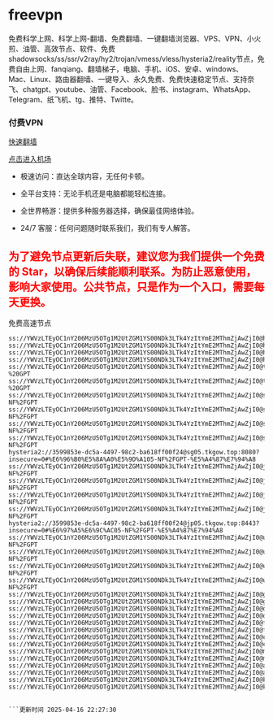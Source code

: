 # freevpn

免费科学上网、科学上网-翻墙、免费翻墙、一键翻墙浏览器、VPS、VPN、小火煎、油管、高效节点、软件、免费shadowsocks/ss/ssr/v2ray/hy2/trojan/vmess/vless/hysteria2/reality节点，免费自由上网、fanqiang、翻墙梯子，电脑、手机、iOS、安卓、windows、Mac、Linux、路由器翻墙、一键导入、永久免费、免费快速稳定节点、支持奈飞、chatgpt、youtube、油管、Facebook、脸书、instagram、WhatsApp、Telegram、纸飞机、tg、推特、Twitte。

### 付费VPN
[快速翻墙](https://xgogo.sbs/#/register?code=wxADDy87) 

[点击进入机场](https://xgogo.sbs/#/register?code=wxADDy87) 

* 极速访问：直达全球内容，无任何卡顿。

* 全平台支持：无论手机还是电脑都能轻松连接。

* 全世界畅游：提供多种服务器选择，确保最佳网络体验。

* 24/7 客服：任何问题随时联系我们，我们有专人解答。

## <font color="red">为了避免节点更新后失联，建议您为我们提供一个免费的 Star，以确保后续能顺利联系。为防止恶意使用，影响大家使用。公共节点，只是作为一个入口，需要每天更换。</font>

免费高速节点

```ss://YWVzLTEyOC1nY206MzU5OTg1M2UtZGM1YS00NDk3LTk4YzItYmE2MThmZjAwZjI0@hk01.jgrtoioceaw.help:50384#%E9%A6%99%E6%B8%AF01
ss://YWVzLTEyOC1nY206MzU5OTg1M2UtZGM1YS00NDk3LTk4YzItYmE2MThmZjAwZjI0@hk02.jigreliewolf.click:17889#%E9%A6%99%E6%B8%AF02
ss://YWVzLTEyOC1nY206MzU5OTg1M2UtZGM1YS00NDk3LTk4YzItYmE2MThmZjAwZjI0@hk03.jigreliewolf.click:10838#%E9%A6%99%E6%B8%AF03
ss://YWVzLTEyOC1nY206MzU5OTg1M2UtZGM1YS00NDk3LTk4YzItYmE2MThmZjAwZjI0@hk04.jgrtoioceaw.help:29956#%E9%A6%99%E6%B8%AF04
ss://YWVzLTEyOC1nY206MzU5OTg1M2UtZGM1YS00NDk3LTk4YzItYmE2MThmZjAwZjI0@hk05.ijgelrkasd.click:41284#%E9%A6%99%E6%B8%AF05
ss://YWVzLTEyOC1nY206MzU5OTg1M2UtZGM1YS00NDk3LTk4YzItYmE2MThmZjAwZjI0@tw01.jigreliewolf.click:30995#%E5%8F%B0%E6%B9%BE01%20-%20GPT
ss://YWVzLTEyOC1nY206MzU5OTg1M2UtZGM1YS00NDk3LTk4YzItYmE2MThmZjAwZjI0@tw02.ijgelrkasd.click:22610#%E5%8F%B0%E6%B9%BE02%20-%20GPT
ss://YWVzLTEyOC1nY206MzU5OTg1M2UtZGM1YS00NDk3LTk4YzItYmE2MThmZjAwZjI0@sg01.jgrtoioceaw.help:55559#%E6%96%B0%E5%8A%A0%E5%9D%A101%20-NF%2FGPT
ss://YWVzLTEyOC1nY206MzU5OTg1M2UtZGM1YS00NDk3LTk4YzItYmE2MThmZjAwZjI0@sg02.jigreliewolf.click:40574#%E6%96%B0%E5%8A%A0%E5%9D%A102%20-NF%2FGPT
ss://YWVzLTEyOC1nY206MzU5OTg1M2UtZGM1YS00NDk3LTk4YzItYmE2MThmZjAwZjI0@sg03.ijgelrkasd.click:23716#%E6%96%B0%E5%8A%A0%E5%9D%A103%20-NF%2FGPT
ss://YWVzLTEyOC1nY206MzU5OTg1M2UtZGM1YS00NDk3LTk4YzItYmE2MThmZjAwZjI0@sg04.jgrtoioceaw.help:17971#%E6%96%B0%E5%8A%A0%E5%9D%A104%20-NF%2FGPT
hysteria2://3599853e-dc5a-4497-98c2-ba618ff00f24@sg05.tkgow.top:8080?insecure=0#%E6%96%B0%E5%8A%A0%E5%9D%A105-NF%2FGPT-%E5%A4%87%E7%94%A8
ss://YWVzLTEyOC1nY206MzU5OTg1M2UtZGM1YS00NDk3LTk4YzItYmE2MThmZjAwZjI0@jp01.jgrtoioceaw.help:58645#%E6%97%A5%E6%9C%AC01%20-NF%2FGPT
ss://YWVzLTEyOC1nY206MzU5OTg1M2UtZGM1YS00NDk3LTk4YzItYmE2MThmZjAwZjI0@jp02.jgrtoioceaw.help:47462#%E6%97%A5%E6%9C%AC02%20-NF%2FGPT
ss://YWVzLTEyOC1nY206MzU5OTg1M2UtZGM1YS00NDk3LTk4YzItYmE2MThmZjAwZjI0@jp03.jigreliewolf.click:33414#%E6%97%A5%E6%9C%AC03%20-NF%2FGPT
ss://YWVzLTEyOC1nY206MzU5OTg1M2UtZGM1YS00NDk3LTk4YzItYmE2MThmZjAwZjI0@jp04.ijgelrkasd.click:58223#%E6%97%A5%E6%9C%AC04%20-NF%2FGPT
hysteria2://3599853e-dc5a-4497-98c2-ba618ff00f24@jp05.tkgow.top:8443?insecure=0#%E6%97%A5%E6%9C%AC05-NF%2FGPT-%E5%A4%87%E7%94%A8
ss://YWVzLTEyOC1nY206MzU5OTg1M2UtZGM1YS00NDk3LTk4YzItYmE2MThmZjAwZjI0@us01.jgrtoioceaw.help:48129#%E7%BE%8E%E5%9B%BD01%20-NF%2FGPT
ss://YWVzLTEyOC1nY206MzU5OTg1M2UtZGM1YS00NDk3LTk4YzItYmE2MThmZjAwZjI0@us02.jgrtoioceaw.help:44907#%E7%BE%8E%E5%9B%BD02%20-NF%2FGPT
ss://YWVzLTEyOC1nY206MzU5OTg1M2UtZGM1YS00NDk3LTk4YzItYmE2MThmZjAwZjI0@us03.jigreliewolf.click:43330#%E7%BE%8E%E5%9B%BD03%20-NF%2FGPT
ss://YWVzLTEyOC1nY206MzU5OTg1M2UtZGM1YS00NDk3LTk4YzItYmE2MThmZjAwZjI0@us04.ijgelrkasd.click:44130#%E7%BE%8E%E5%9B%BD04%20-NF%2FGPT
ss://YWVzLTEyOC1nY206MzU5OTg1M2UtZGM1YS00NDk3LTk4YzItYmE2MThmZjAwZjI0@gb01.jgrtoioceaw.help:27765#%E8%8B%B1%E5%9B%BD01
ss://YWVzLTEyOC1nY206MzU5OTg1M2UtZGM1YS00NDk3LTk4YzItYmE2MThmZjAwZjI0@gb02.jigreliewolf.click:52762#%E8%8B%B1%E5%9B%BD02
ss://YWVzLTEyOC1nY206MzU5OTg1M2UtZGM1YS00NDk3LTk4YzItYmE2MThmZjAwZjI0@de01.jgrtoioceaw.help:20635#%E5%BE%B7%E5%9B%BD01
ss://YWVzLTEyOC1nY206MzU5OTg1M2UtZGM1YS00NDk3LTk4YzItYmE2MThmZjAwZjI0@de02.jigreliewolf.click:52770#%E5%BE%B7%E5%9B%BD02
ss://YWVzLTEyOC1nY206MzU5OTg1M2UtZGM1YS00NDk3LTk4YzItYmE2MThmZjAwZjI0@fr01.ijgelrkasd.click:32568#%E6%B3%95%E5%9B%BD01
ss://YWVzLTEyOC1nY206MzU5OTg1M2UtZGM1YS00NDk3LTk4YzItYmE2MThmZjAwZjI0@fr02.jigreliewolf.click:45265#%E6%B3%95%E5%9B%BD02
ss://YWVzLTEyOC1nY206MzU5OTg1M2UtZGM1YS00NDk3LTk4YzItYmE2MThmZjAwZjI0@ca01.jigreliewolf.click:30461#%E5%8A%A0%E6%8B%BF%E5%A4%A701
ss://YWVzLTEyOC1nY206MzU5OTg1M2UtZGM1YS00NDk3LTk4YzItYmE2MThmZjAwZjI0@ca02.ijgelrkasd.click:24053#%E5%8A%A0%E6%8B%BF%E5%A4%A702
ss://YWVzLTEyOC1nY206MzU5OTg1M2UtZGM1YS00NDk3LTk4YzItYmE2MThmZjAwZjI0@my01.jigreliewolf.click:52408#%E9%A9%AC%E6%9D%A5%E8%A5%BF%E4%BA%9A01
ss://YWVzLTEyOC1nY206MzU5OTg1M2UtZGM1YS00NDk3LTk4YzItYmE2MThmZjAwZjI0@my02.ijgelrkasd.click:25519#%E9%A9%AC%E6%9D%A5%E8%A5%BF%E4%BA%9A02
ss://YWVzLTEyOC1nY206MzU5OTg1M2UtZGM1YS00NDk3LTk4YzItYmE2MThmZjAwZjI0@au01.jgrtoioceaw.help:13460#%E6%BE%B3%E5%A4%A7%E5%88%A9%E4%BA%9A01
ss://YWVzLTEyOC1nY206MzU5OTg1M2UtZGM1YS00NDk3LTk4YzItYmE2MThmZjAwZjI0@au02.ijgelrkasd.click:46073#%E6%BE%B3%E5%A4%A7%E5%88%A9%E4%BA%9A02
ss://YWVzLTEyOC1nY206MzU5OTg1M2UtZGM1YS00NDk3LTk4YzItYmE2MThmZjAwZjI0@ko01.jgrtoioceaw.help:46108#%E9%9F%A9%E5%9B%BD01
ss://YWVzLTEyOC1nY206MzU5OTg1M2UtZGM1YS00NDk3LTk4YzItYmE2MThmZjAwZjI0@ko02.jigreliewolf.click:50181#%E9%9F%A9%E5%9B%BD02


```更新时间 2025-04-16 22:27:30